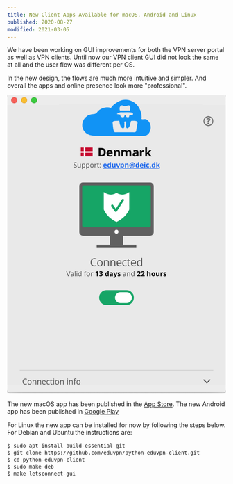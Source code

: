 ```yaml
---
title: New Client Apps Available for macOS, Android and Linux
published: 2020-08-27
modified: 2021-03-05
---
```


We have been working on GUI improvements for both the VPN server portal as well
as VPN clients. Until now our VPN client GUI did not look the same at all
and the user flow was different per OS.

In the new design, the flows are much more intuitive and simpler. And overall 
the apps and online presence look more "professional".

![Let's Connect App](../img/new_apps_design.png)

The new macOS app has been published in the 
[App Store](https://apps.apple.com/app/lets-connect-vpn/id1486810037?mt=12). 
The new Android app has been published in 
[Google Play](https://play.google.com/store/apps/details?id=org.letsconnect_vpn.app)

For Linux the new app can be installed for now by following the steps below. 
For Debian and Ubuntu the instructions are:

    $ sudo apt install build-essential git
    $ git clone https://github.com/eduvpn/python-eduvpn-client.git
    $ cd python-eduvpn-client
    $ sudo make deb
    $ make letsconnect-gui
